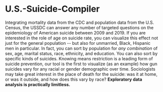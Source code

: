 # U.S.-Suicide-Compiler

Integrating mortality data from the CDC and population data from the U.S. Census, the USSDC can answer any number of targeted questions on the epidemiology of American suicide between 2009 and 2019. If you are interested in the role of age on suicide rate, you can visualize this effect not just for the general population -- but also for unmarried, Black, Hispanic men in particular. In fact, you can sort by population for _any combination_ of sex, age, marital status, race, ethnicity, and education. You can also sort by specific kinds of suicides. Knowing means restriction is a leading form of suicide prevention, our tool is the first to visualize (as an example) how gun suicides vary for any racial or gender demographic over time. Sociologists may take great interest in the place of death for the suicide: was it at home, or was it outside, and how does this vary by race? **Exploratory data analysis is practically limitless.**
